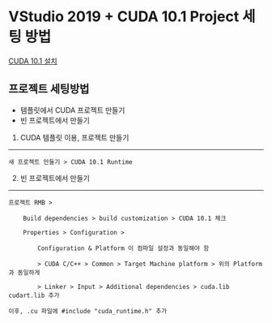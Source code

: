 VStudio 2019 + CUDA 10.1 Project 세팅 방법
===
  [CUDA 10.1 설치](https://developer.nvidia.com/cuda-10.1-download-archive-base)

프로젝트 세팅방법
---
   + 템플릿에서  CUDA 프로젝트 만들기
   + 빈 프로젝트에서 만들기



1. CUDA 템플릿 이용, 프로젝트 만들기
----
    새 프로젝트 만들기 > CUDA 10.1 Runtime

2. 빈 프로젝트에서 만들기
----
    프로젝트 RMB >
    
        Build dependencies > build customization > CUDA 10.1 체크

        Properties > Configuration >

            Configuration & Platform 이 컴파일 설정과 동일해야 함

            > CUDA C/C++ > Common > Target Machine platform > 위의 Platform과 동일하게

            > Linker > Input > Additional dependencies > cuda.lib cudart.lib 추가

    이후, .cu 파일에 #include "cuda_runtime.h" 추가
